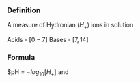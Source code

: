 ### Definition
A measure of Hydronian ($H_+$) ions in solution

Acids - $[0-7]$
Bases - $[7,14]$

### Formula 
$pH = $-log_10[H_+]$ and
